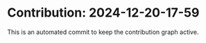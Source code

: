 # Contribution: 2024-12-20-17-59
This is an automated commit to keep the contribution graph active.

